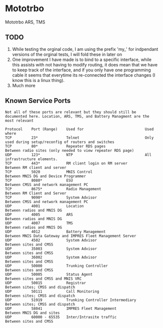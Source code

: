 Mototrbo
========

Mototrbo ARS, TMS

TODO
-----
1. While testing the orginal code, I am using the prefix 'my_' for indpendant versions of the orginal tests, I will fold these in later on
2. One improvement I have made is to bind to a specific interface, while this assists with not having to modify routing, it does mean that we have to keep track of the interface, and if you only have one programming cable it seems that everytime its re-connected the interface changes (I know this is a linux thing).
3. Much more

Known Service Ports
-------------------

```
Not all of these ports are relevant but they should still be documented here. Location, ARS, TMS, and Battery Managment are the most relevant

Protocol    Port (Range)    Used for                            Used where
TCP         23*             Telnet                              Only used during setup/reconfig of routers and switches
TCP         80*             Repeater RDS pages                  Between radio sites (only needed to view repeater RDS page)
UDP         123*            NTP                                 All infrastructure elements.
TCP         443*            RM client login on RM server        Between RM client and server
TCP         5020            MNIS Control                        Between MNIS DG and Device Programmer
TCP         8080*           ESU                                 Between CMSS and network management PC
TCP         8675*           Radio Management                    Between RM Client and Server
TCP         9090*           System Advisor                      Between CMSS and network management PC
UDP         4001            Location                            Between radios and MNIS DG
UDP         4005            ARS                                 Between radios and MNIS DG
UDP         4007            TMS                                 Between radios and MNIS DG
UDP         4012            Battery Management                  Between MNIS Data Gateway and IMPRES Fleet Management Server
UDP         4502            System Advisor                      Between sites and CMSS
UDP         35003           System Advisor                      Between sites and CMSS
UDP         36002           System Advisor                      Between sites and CMSS
UDP         50000           Trunking Controller                 Between sites and CMSS
UDP         50005           Status Agent                        Between sites and CMSS and MNIS VRC
UDP         50015           Registrar                           Between sites; CMSS and dispatch
UDP         50111           Call Monitoring                     Between sites; CMSS and dispatch
UDP         51919           Trunking Controller Intermediary    Between sites; CMSS and dispatch
UDP         58041           IMPRES Fleet Management             Between MNIS DG and sites
UDP         60000 - 65535   Inter/Intrasite traffic             Between sites and CMSS
```

